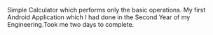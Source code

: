 Simple Calculator which performs only the basic operations.
My first Android Application which I had done in the Second Year of my Engineering.Took me two days to complete.
